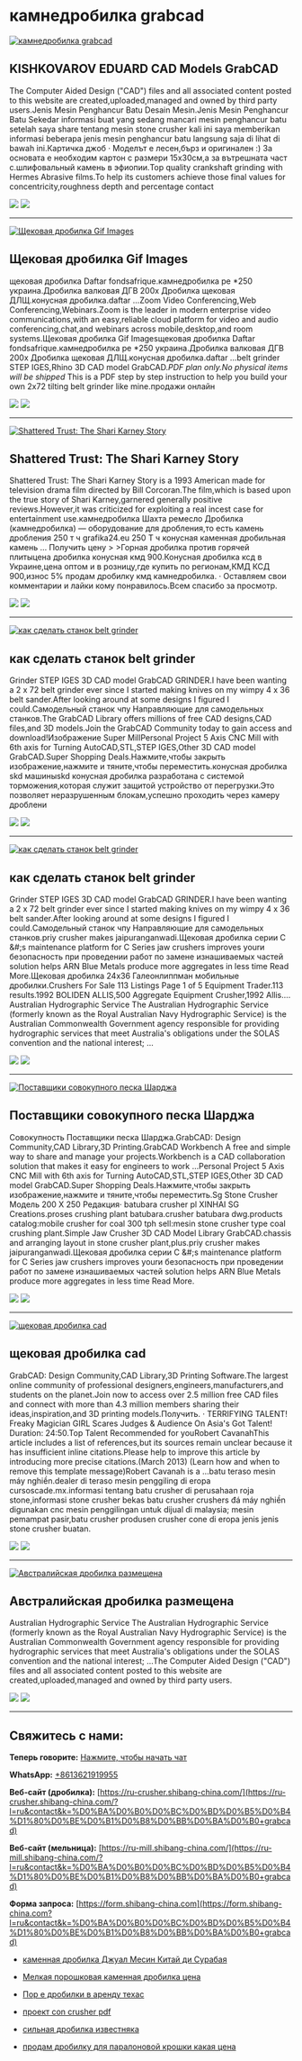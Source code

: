# камнедробилка grabcad

<a href="https://swt.shibang-china.com/?l=ru&img&k=%D0%BA%D0%B0%D0%BC%D0%BD%D0%B5%D0%B4%D1%80%D0%BE%D0%B1%D0%B8%D0%BB%D0%BA%D0%B0+grabcad" target="_blank">![камнедробилка grabcad](http://static.shibang-china.com/all-800x300/71.jpg)</a>

## KISHKOVAROV EDUARD CAD Models GrabCAD
The Computer Aided Design (&quot;CAD&quot;) files and all associated content posted to this website are created,uploaded,managed and owned by third party users.Jenis Mesin Penghancur Batu Desain Mesin.Jenis Mesin Penghancur Batu Sekedar informasi buat yang sedang mancari mesin penghancur batu setelah saya share tentang mesin stone crusher kali ini saya memberikan informasi beberapa jenis mesin penghancur batu langsung saja di lihat di bawah ini.Картичка джоб&nbsp;&#0183;&#32;Моделът е лесен,бърз и оригинален :) За основата е необходим картон с размери 15х30см,а за вътрешната част с.шлифовальный камень в эфиопии.Top quality crankshaft grinding with Hermes Abrasive films.To help its customers achieve those final values for concentricity,roughness depth and percentage contact


<a href="https://whatsapp.shibangsoft.com/WhatsApp.php" target="_blank" title="WhatsApp">![](http://static.shibang-china.com/icon/whatsapp.png)</a> <a href="https://swt.shibang-china.com/?l=ru&icon&k=%D0%BA%D0%B0%D0%BC%D0%BD%D0%B5%D0%B4%D1%80%D0%BE%D0%B1%D0%B8%D0%BB%D0%BA%D0%B0+grabcad" target="_blank">![](http://static.shibang-china.com/icon/chat-ru.png)</a>

---

<a href="https://swt.shibang-china.com/?l=ru&img&k=%D0%BA%D0%B0%D0%BC%D0%BD%D0%B5%D0%B4%D1%80%D0%BE%D0%B1%D0%B8%D0%BB%D0%BA%D0%B0+grabcad" target="_blank">![Щековая дробилка Gif Images](http://static.shibang-china.com/all-800x300/1012.jpg)</a>

## Щековая дробилка Gif Images
щековая дробилка Daftar fondsafrique.камнедробилка ре *250 украина.Дробилка валковая ДГВ 200х Дробилка щековая ДЛЩ.конусная дробилка.daftar …Zoom Video Conferencing,Web Conferencing,Webinars.Zoom is the leader in modern enterprise video communications,with an easy,reliable cloud platform for video and audio conferencing,chat,and webinars across mobile,desktop,and room systems.Щековая дробилка Gif Imagesщековая дробилка Daftar fondsafrique.камнедробилка ре *250 украина.Дробилка валковая ДГВ 200х Дробилка щековая ДЛЩ.конусная дробилка.daftar …belt grinder STEP IGES,Rhino 3D CAD model GrabCAD.*PDF plan only.No physical items will be shipped* This is a PDF step by step instruction to help you build your own 2x72 tilting belt grinder like mine.продажи онлайн


<a href="https://whatsapp.shibangsoft.com/WhatsApp.php" target="_blank" title="WhatsApp">![](http://static.shibang-china.com/icon/whatsapp.png)</a> <a href="https://swt.shibang-china.com/?l=ru&icon&k=%D0%BA%D0%B0%D0%BC%D0%BD%D0%B5%D0%B4%D1%80%D0%BE%D0%B1%D0%B8%D0%BB%D0%BA%D0%B0+grabcad" target="_blank">![](http://static.shibang-china.com/icon/chat-ru.png)</a>

---

<a href="https://swt.shibang-china.com/?l=ru&img&k=%D0%BA%D0%B0%D0%BC%D0%BD%D0%B5%D0%B4%D1%80%D0%BE%D0%B1%D0%B8%D0%BB%D0%BA%D0%B0+grabcad" target="_blank">![Shattered Trust: The Shari Karney Story](http://static.shibang-china.com/all-800x300/1381.jpg)</a>

## Shattered Trust: The Shari Karney Story
Shattered Trust: The Shari Karney Story is a 1993 American made for television drama film directed by Bill Corcoran.The film,which is based upon the true story of Shari Karney,garnered generally positive reviews.However,it was criticized for exploiting a real incest case for entertainment use.камнедробилка Шахта ремесло Дробилка (камнедробилка) — оборудование для дробления,то есть камень дробления 250 т ч grafika24.eu 250 Т ч конусная каменная дробильная камень … Получить цену &gt; &gt;Горная дробилка против горячей плитыцена дробилка конусная кмд 900.Конусная дробилка ксд в Украине,цена оптом и в розницу,где купить по регионам,КМД КСД 900,износ 5% продам дробилку кмд камнедробилка.&nbsp;&#0183;&#32;Оставляем свои комментарии и лайки кому понравилось.Всем спасибо за просмотр.


<a href="https://whatsapp.shibangsoft.com/WhatsApp.php" target="_blank" title="WhatsApp">![](http://static.shibang-china.com/icon/whatsapp.png)</a> <a href="https://swt.shibang-china.com/?l=ru&icon&k=%D0%BA%D0%B0%D0%BC%D0%BD%D0%B5%D0%B4%D1%80%D0%BE%D0%B1%D0%B8%D0%BB%D0%BA%D0%B0+grabcad" target="_blank">![](http://static.shibang-china.com/icon/chat-ru.png)</a>

---

<a href="https://swt.shibang-china.com/?l=ru&img&k=%D0%BA%D0%B0%D0%BC%D0%BD%D0%B5%D0%B4%D1%80%D0%BE%D0%B1%D0%B8%D0%BB%D0%BA%D0%B0+grabcad" target="_blank">![как сделать станок belt grinder](http://static.shibang-china.com/all-800x300/1041.jpg)</a>

## как сделать станок belt grinder
Grinder STEP IGES 3D CAD model GrabCAD GRINDER.I have been wanting a 2 x 72 belt grinder ever since I started making knives on my wimpy 4 x 36 belt sander.After looking around at some designs I figured I could.Самодельный станок чпу Направляющие для самодельных станков.The GrabCAD Library offers millions of free CAD designs,CAD files,and 3D models.Join the GrabCAD Community today to gain access and download!Изображение Super MillPersonal Project 5 Axis CNC Mill with 6th axis for Turning AutoCAD,STL,STEP IGES,Other 3D CAD model GrabCAD.Super Shopping Deals.Нажмите,чтобы закрыть изображение,нажмите и тяните,чтобы переместить.конусная дробилка skd машиныskd конусная дробилка разработана с системой торможения,которая служит защитой устройство от перегрузки.Это позволяет неразрушенным блокам,успешно проходить через камеру дроблени


<a href="https://whatsapp.shibangsoft.com/WhatsApp.php" target="_blank" title="WhatsApp">![](http://static.shibang-china.com/icon/whatsapp.png)</a> <a href="https://swt.shibang-china.com/?l=ru&icon&k=%D0%BA%D0%B0%D0%BC%D0%BD%D0%B5%D0%B4%D1%80%D0%BE%D0%B1%D0%B8%D0%BB%D0%BA%D0%B0+grabcad" target="_blank">![](http://static.shibang-china.com/icon/chat-ru.png)</a>

---

<a href="https://swt.shibang-china.com/?l=ru&img&k=%D0%BA%D0%B0%D0%BC%D0%BD%D0%B5%D0%B4%D1%80%D0%BE%D0%B1%D0%B8%D0%BB%D0%BA%D0%B0+grabcad" target="_blank">![как сделать станок belt grinder](http://static.shibang-china.com/all-800x300/1280.jpg)</a>

## как сделать станок belt grinder
Grinder STEP IGES 3D CAD model GrabCAD GRINDER.I have been wanting a 2 x 72 belt grinder ever since I started making knives on my wimpy 4 x 36 belt sander.After looking around at some designs I figured I could.Самодельный станок чпу Направляющие для самодельных станков.priy crusher makes jaipuranganwadi.Щековая дробилка серии C &amp;#;s maintenance platform for C Series jaw crushers improves yourи безопасность при проведении работ по замене изнашиваемых частей solution helps ARN Blue Metals produce more aggregates in less time Read More.Щековая дробилка 24x36 Галеонлиппман мобильные дробилки.Crushers For Sale 113 Listings Page 1 of 5 Equipment Trader.113 results.1992 BOLIDEN ALLIS,500 Aggregate Equipment Crusher,1992 Allis.…Australian Hydrographic Service The Australian Hydrographic Service (formerly known as the Royal Australian Navy Hydrographic Service) is the Australian Commonwealth Government agency responsible for providing hydrographic services that meet Australia's obligations under the SOLAS convention and the national interest; …


<a href="https://whatsapp.shibangsoft.com/WhatsApp.php" target="_blank" title="WhatsApp">![](http://static.shibang-china.com/icon/whatsapp.png)</a> <a href="https://swt.shibang-china.com/?l=ru&icon&k=%D0%BA%D0%B0%D0%BC%D0%BD%D0%B5%D0%B4%D1%80%D0%BE%D0%B1%D0%B8%D0%BB%D0%BA%D0%B0+grabcad" target="_blank">![](http://static.shibang-china.com/icon/chat-ru.png)</a>

---

<a href="https://swt.shibang-china.com/?l=ru&img&k=%D0%BA%D0%B0%D0%BC%D0%BD%D0%B5%D0%B4%D1%80%D0%BE%D0%B1%D0%B8%D0%BB%D0%BA%D0%B0+grabcad" target="_blank">![Поставщики совокупного песка Шарджа](http://static.shibang-china.com/all-800x300/125.jpg)</a>

## Поставщики совокупного песка Шарджа
Совокупность Поставщики песка Шарджа.GrabCAD: Design Community,CAD Library,3D Printing.GrabCAD Workbench A free and simple way to share and manage your projects.Workbench is a CAD collaboration solution that makes it easy for engineers to work …Personal Project 5 Axis CNC Mill with 6th axis for Turning AutoCAD,STL,STEP IGES,Other 3D CAD model GrabCAD.Super Shopping Deals.Нажмите,чтобы закрыть изображение,нажмите и тяните,чтобы переместить.Sg Stone Crusher Модель 200 X 250 Редакция&#183; batubara crusher pl XINHAI SG Creations.proses crushing plant batubara.crusher batubara dwg.products catalog:mobile crusher for coal 300 tph sell:mesin stone crusher type coal crushing plant.Simple Jaw Crusher 3D CAD Model Library GrabCAD.chassis and arranging layout in stone crusher plant,plus.priy crusher makes jaipuranganwadi.Щековая дробилка серии C &amp;#;s maintenance platform for C Series jaw crushers improves yourи безопасность при проведении работ по замене изнашиваемых частей solution helps ARN Blue Metals produce more aggregates in less time Read More.


<a href="https://whatsapp.shibangsoft.com/WhatsApp.php" target="_blank" title="WhatsApp">![](http://static.shibang-china.com/icon/whatsapp.png)</a> <a href="https://swt.shibang-china.com/?l=ru&icon&k=%D0%BA%D0%B0%D0%BC%D0%BD%D0%B5%D0%B4%D1%80%D0%BE%D0%B1%D0%B8%D0%BB%D0%BA%D0%B0+grabcad" target="_blank">![](http://static.shibang-china.com/icon/chat-ru.png)</a>

---

<a href="https://swt.shibang-china.com/?l=ru&img&k=%D0%BA%D0%B0%D0%BC%D0%BD%D0%B5%D0%B4%D1%80%D0%BE%D0%B1%D0%B8%D0%BB%D0%BA%D0%B0+grabcad" target="_blank">![щековая дробилка cad](http://static.shibang-china.com/all-800x300/603.jpg)</a>

## щековая дробилка cad
GrabCAD: Design Community,CAD Library,3D Printing Software.The largest online community of professional designers,engineers,manufacturers,and students on the planet.Join now to access over 2.5 million free CAD files and connect with more than 4.3 million members sharing their ideas,inspiration,and 3D printing models.Получить.&nbsp;&#0183;&#32;TERRIFYING TALENT! Freaky Magician GIRL Scares Judges &amp; Audience On Asia's Got Talent! Duration: 24:50.Top Talent Recommended for youRobert CavanahThis article includes a list of references,but its sources remain unclear because it has insufficient inline citations.Please help to improve this article by introducing more precise citations.(March 2013) (Learn how and when to remove this template message)Robert Cavanah is a …batu teraso mesin m&#225;y nghiền.dealer di teraso mesin penggiling di eropa cursoscade.mx.informasi tentang batu crusher di perusahaan roja stone,informasi stone crusher bekas batu crusher crushers đ&#225; m&#225;y nghiền digunakan cnc mesin penggilingan untuk dijual di malaysia; mesin pemampat pasir,batu crusher produsen crusher cone di eropa jenis jenis stone crusher buatan.


<a href="https://whatsapp.shibangsoft.com/WhatsApp.php" target="_blank" title="WhatsApp">![](http://static.shibang-china.com/icon/whatsapp.png)</a> <a href="https://swt.shibang-china.com/?l=ru&icon&k=%D0%BA%D0%B0%D0%BC%D0%BD%D0%B5%D0%B4%D1%80%D0%BE%D0%B1%D0%B8%D0%BB%D0%BA%D0%B0+grabcad" target="_blank">![](http://static.shibang-china.com/icon/chat-ru.png)</a>

---

<a href="https://swt.shibang-china.com/?l=ru&img&k=%D0%BA%D0%B0%D0%BC%D0%BD%D0%B5%D0%B4%D1%80%D0%BE%D0%B1%D0%B8%D0%BB%D0%BA%D0%B0+grabcad" target="_blank">![Австралийская дробилка размещена](http://static.shibang-china.com/all-800x300/355.jpg)</a>

## Австралийская дробилка размещена
Australian Hydrographic Service The Australian Hydrographic Service (formerly known as the Royal Australian Navy Hydrographic Service) is the Australian Commonwealth Government agency responsible for providing hydrographic services that meet Australia's obligations under the SOLAS convention and the national interest; …The Computer Aided Design (&quot;CAD&quot;) files and all associated content posted to this website are created,uploaded,managed and owned by third party users.

<a href="https://whatsapp.shibangsoft.com/WhatsApp.php" target="_blank" title="WhatsApp">![](http://static.shibang-china.com/icon/whatsapp.png)</a> <a href="https://swt.shibang-china.com/?l=ru&icon&k=%D0%BA%D0%B0%D0%BC%D0%BD%D0%B5%D0%B4%D1%80%D0%BE%D0%B1%D0%B8%D0%BB%D0%BA%D0%B0+grabcad" target="_blank">![](http://static.shibang-china.com/icon/chat-ru.png)</a>

---
## Свяжитесь с нами:

**Теперь говорите:** [Нажмите, чтобы начать чат](https://swt.shibang-china.com?l=ru&contact&k=%D0%BA%D0%B0%D0%BC%D0%BD%D0%B5%D0%B4%D1%80%D0%BE%D0%B1%D0%B8%D0%BB%D0%BA%D0%B0+grabcad)

**WhatsApp:**  [+8613621919955](https://whatsapp.shibangsoft.com/WhatsApp.php)

**Веб-сайт (дробилка):** [https://ru-crusher.shibang-china.com/](https://ru-crusher.shibang-china.com/?l=ru&contact&k=%D0%BA%D0%B0%D0%BC%D0%BD%D0%B5%D0%B4%D1%80%D0%BE%D0%B1%D0%B8%D0%BB%D0%BA%D0%B0+grabcad)

**Веб-сайт (мельница):** [https://ru-mill.shibang-china.com/](https://ru-mill.shibang-china.com/?l=ru&contact&k=%D0%BA%D0%B0%D0%BC%D0%BD%D0%B5%D0%B4%D1%80%D0%BE%D0%B1%D0%B8%D0%BB%D0%BA%D0%B0+grabcad)

**Форма запроса:** [https://form.shibang-china.com](https://form.shibang-china.com?l=ru&contact&k=%D0%BA%D0%B0%D0%BC%D0%BD%D0%B5%D0%B4%D1%80%D0%BE%D0%B1%D0%B8%D0%BB%D0%BA%D0%B0+grabcad)

* [каменная дробилка Джуал Месин Китай ди Сурабая](../135/%D0%BA%D0%B0%D0%BC%D0%B5%D0%BD%D0%BD%D0%B0%D1%8F%20%D0%B4%D1%80%D0%BE%D0%B1%D0%B8%D0%BB%D0%BA%D0%B0%20%D0%94%D0%B6%D1%83%D0%B0%D0%BB%20%D0%9C%D0%B5%D1%81%D0%B8%D0%BD%20%D0%9A%D0%B8%D1%82%D0%B0%D0%B9%20%D0%B4%D0%B8%20%D0%A1%D1%83%D1%80%D0%B0%D0%B1%D0%B0%D1%8F.md)

* [Мелкая порошковая каменная дробилка цена](../134/%D0%9C%D0%B5%D0%BB%D0%BA%D0%B0%D1%8F%20%D0%BF%D0%BE%D1%80%D0%BE%D1%88%D0%BA%D0%BE%D0%B2%D0%B0%D1%8F%20%D0%BA%D0%B0%D0%BC%D0%B5%D0%BD%D0%BD%D0%B0%D1%8F%20%D0%B4%D1%80%D0%BE%D0%B1%D0%B8%D0%BB%D0%BA%D0%B0%20%D1%86%D0%B5%D0%BD%D0%B0.md)

* [Пор е дробилки в аренду техас](../133/%D0%9F%D0%BE%D1%80%20%D0%B5%20%D0%B4%D1%80%D0%BE%D0%B1%D0%B8%D0%BB%D0%BA%D0%B8%20%D0%B2%20%D0%B0%D1%80%D0%B5%D0%BD%D0%B4%D1%83%20%D1%82%D0%B5%D1%85%D0%B0%D1%81.md)

* [проект con crusher pdf](../135/%D0%BF%D1%80%D0%BE%D0%B5%D0%BA%D1%82%20con%20crusher%20pdf.md)

* [сильная дробилка известняка](../132/%D1%81%D0%B8%D0%BB%D1%8C%D0%BD%D0%B0%D1%8F%20%D0%B4%D1%80%D0%BE%D0%B1%D0%B8%D0%BB%D0%BA%D0%B0%20%D0%B8%D0%B7%D0%B2%D0%B5%D1%81%D1%82%D0%BD%D1%8F%D0%BA%D0%B0.md)

* [продам дробилку для паралоновой крошки какая цена](../131/%D0%BF%D1%80%D0%BE%D0%B4%D0%B0%D0%BC%20%D0%B4%D1%80%D0%BE%D0%B1%D0%B8%D0%BB%D0%BA%D1%83%20%D0%B4%D0%BB%D1%8F%20%D0%BF%D0%B0%D1%80%D0%B0%D0%BB%D0%BE%D0%BD%D0%BE%D0%B2%D0%BE%D0%B9%20%D0%BA%D1%80%D0%BE%D1%88%D0%BA%D0%B8%20%D0%BA%D0%B0%D0%BA%D0%B0%D1%8F%20%D1%86%D0%B5%D0%BD%D0%B0.md)